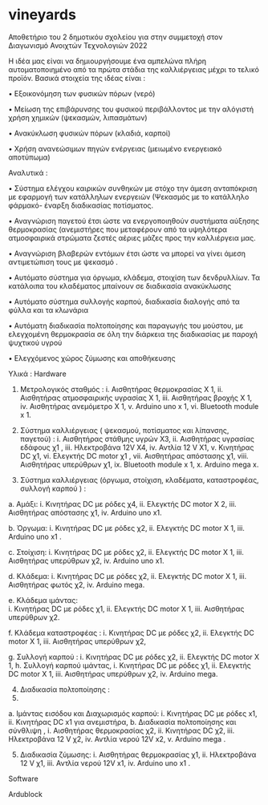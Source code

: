 # vineyards
Αποθετήριο του 2 δημοτικόυ σχολείου   για στην συμμετοχή στον Διαγωνισμό  Ανοιχτών Τεχνολογιών 2022

Η ιδέα μας είναι  να δημιουργήσουμε ένα αμπελώνα πλήρη αυτοματοποιημένο από τα πρώτα στάδια της καλλιέργειας μέχρι το τελικό προϊόν.
Βασικά στοιχεία της ιδέας είναι :
 
•	Εξοικονόμηση των φυσικών πόρων (νερό)

•	Μείωση της επιβάρυνσης του φυσικού περιβάλλοντος με την αλόγιστή  χρήση  χημικών (ψεκασμών,  λιπασμάτων)

•	Ανακύκλωση  φυσικών πόρων (κλαδιά, καρποί)

•	Χρήση ανανεώσιμων πηγών ενέργειας (μειωμένο ενεργειακό αποτύπωμα)  

Αναλυτικά :

•	Σύστημα ελέγχου καιρικών συνθηκών με στόχο την άμεση ανταπόκριση με εφαρμογή των κατάλληλων ενεργειών  (Ψεκασμός με το κατάλληλο φάρμακό- έναρξη διαδικασίας ποτίσματος.

•	Αναγνώριση παγετού έτσι ώστε να ενεργοποιηθούν συστήματα αύξησης θερμοκρασίας  (ανεμιστήρες που μεταφέρουν από τα υψηλότερα ατμοσφαιρικά στρώματα ζεστές αέριες μάζες προς την καλλιέργεια μας. 

•	Αναγνώριση βλαβερών  εντόμων έτσι ώστε να μπορεί να γίνει άμεση αντιμετώπιση τους με ψεκασμό .

•	Αυτόματο σύστημα για όργωμα, κλάδεμα, στοιχίση των δενδρυλλίων. Τα κατάλοιπα του κλαδέματος μπαίνουν σε διαδικασία ανακύκλωσης

•	Αυτόματο σύστημα συλλογής καρπού,  διαδικασία διαλογής από τα φύλλα και τα κλωνάρια

•	Αυτόματη διαδικασία   πολτοποίησης και παραγωγής του μούστου, με ελεγχομένη θερμοκρασία σε όλη την διάρκεια  της διαδικασίας με παροχή ψυχτικού υγρού

•	Ελεγχόμενος χώρος ζύμωσης και αποθήκευσης  

Υλικά :
Hardware

1.	Μετρολογικός σταθμός :
 i.	Αισθητήρας θερμοκρασίας Χ 1,
 ii.	Αισθητήρας ατμοσφαιρικής υγρασίας Χ 1,
 iii.	Αισθητήρας βροχής Χ 1,
 iv.	Αισθητήρας ανεμόμετρο Χ 1,
 v.	Arduino uno x 1,
 vi.	Bluetooth module  x 1.

2.	Σύστημα καλλιέργειας ( ψεκασμού, ποτίσματος και λίπανσης,  παγετού) :
i.	Αισθητήρας στάθμης υγρών Χ3,
ii.	Αισθητήρας υγρασίας εδάφους χ1 ,
iii.	Ηλεκτροβάνα 12V  Χ4,
iv.	Αντλία 12 V Χ1,
v.	Κινητήρας DC χ1,
vi.	Ελεγκτής DC motor χ1 ,
vii.	Αισθητήρας απόστασης χ1,
viii.	Αισθητήρας υπερύθρων χ1,
ix.	Bluetooth module  x 1,
x.	Arduino mega x.

3.	Σύστημα καλλιέργειας (όργωμα, στοίχιση, κλαδέματα, καταστροφέας, συλλογή καρπού )  :

a.	Αμάξι:
i.	Κινητήρας DC με ρόδες χ4, 
ii.	Ελεγκτής DC motor Χ 2,
iii.	Αισθητήρας απόστασης χ1,
iv.	Arduino uno x1.

b.	Όργωμα:
i.	Κινητήρας DC με ρόδες χ2,
ii.	Ελεγκτής DC motor Χ 1,
iii.	Arduino uno x1 .


c.	Στοίχιση:
i.	 Κινητήρας DC με ρόδες χ2,
ii.	Ελεγκτής DC motor Χ 1,
iii.	Αισθητήρας υπερύθρων  χ2,
iv.	Arduino uno x1.

d.	Κλάδεμα: 
i.	Κινητήρας DC με ρόδες χ2,
ii.	Ελεγκτής DC motor Χ 1,
iii.	Αισθητήρας φωτός χ2,
iv.	Arduino mega.

e.	Κλάδεμα ιμάντας:   
i.	Κινητήρας DC με ρόδες χ1,
ii.	Ελεγκτής DC motor Χ 1,
iii.	Αισθητήρας υπερύθρων  χ2.
	

f.	Κλάδεμα καταστροφέας :
i.	 Κινητήρας DC με ρόδες χ2,
ii.	Ελεγκτής DC motor Χ 1,
iii.	Αισθητήρας υπερύθρων  χ2,

g.	Συλλογή καρπού : 
i.	Κινητήρας DC με ρόδες χ2,
ii.	Ελεγκτής DC motor Χ 1,
h.	Συλλογή καρπού  ιμάντας,
i.	Κινητήρας DC με ρόδες χ1,
ii.	Ελεγκτής DC motor Χ 1,
iii.	Αισθητήρας υπερύθρων  χ2,
iv.	Arduino mega.

4.	Διαδικασία πολτοποίησης  :
5.	
a.	Ιμάντας εισόδου και Διαχωρισμός καρπού:
i.	Κινητήρας DC με ρόδες x1,
ii.	Κινητήρας DC x1  για ανεμιστήρα,
b.	Διαδικασία πολτοποίησης και σύνθλιψη  ,
i.	Αισθητήρας θερμοκρασίας χ2,
ii.	Κινητήρας DC χ2,
iii.	Ηλεκτροβάνα 12 V χ2,
iv.	 Αντλία νερού 12V x2,
v.	Arduino mega .

5.	Διαδικασία ζύμωσης:
i.	   Αισθητήρας θερμοκρασίας χ1,
ii.	Ηλεκτροβάνα 12 V χ1,
iii.	 Αντλία νερού 12V x1,
iv.	Arduino uno x1 .
	

Software 

Ardublock 
